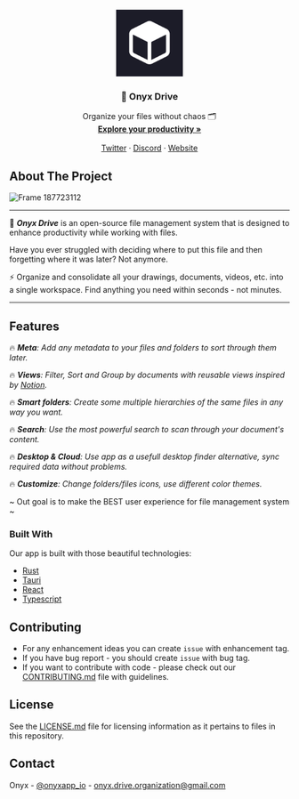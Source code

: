 <!-- PROJECT LOGO -->
<br />
<div align="center">
  <a href="https://github.com/OnyxDrive/OnyxDrive">
    <img src="images/onyx-logo.jpg" alt="Logo" width="120" height="120">
  </a>

  <h3 align="center">🔮 Onyx Drive</h3>

  <p align="center">
    Organize your files without chaos 🗂️
    <br />
    <a href="https://onyxapp.io/"><strong>Explore your productivity » </strong></a>
    <br />
    <br />
    <a href="https://twitter.com/onyxapp_io">Twitter</a>
    ·
    <a href="https://discord.gg/8DQa2qNM">Discord</a>
    ·
    <a href="https://onyxapp.io/">Website</a>
  </p>
</div>

<!-- ABOUT THE PROJECT -->
## About The Project

<img width="1440" alt="Frame 187723112" src="https://github.com/OnyxDrive/OnyxDrive/assets/46647517/076eadba-8cc2-454e-a8d9-19c073832ada">

---

🔮 _**Onyx Drive**_ is an open-source file management system that is designed to enhance productivity while working with files.

Have you ever struggled with deciding where to put this file and then forgetting where it was later? Not anymore.

⚡ Organize and consolidate all your drawings, documents, videos, etc. into a single workspace. Find anything you need within seconds - not minutes. 

---
## Features

🔥 _**Meta**: Add any metadata to your files and folders to sort through them later._

🔥 _**Views**: Filter, Sort and Group by documents with reusable views inspired by [Notion]()._ 

🔥 _**Smart folders**: Create some multiple hierarchies of the same files in any way you want._

🔥 _**Search**: Use the most powerful search to scan through your document's content._ 

🔥 _**Desktop & Cloud**: Use app as a usefull desktop finder alternative, sync required data without problems._ 

🔥 _**Customize**: Change folders/files icons, use different color themes._

~ Out goal is to make the BEST user experience for file management system ~

### Built With

Our app is built with those beautiful technologies:

- [Rust](https://www.rust-lang.org/)
- [Tauri](https://tauri.app/)
- [React](https://react.dev/)
- [Typescript](https://www.typescriptlang.org/)

<!-- CONTRIBUTING -->
## Contributing

- For any enhancement ideas you can create `issue` with enhancement tag.
- If you have bug report - you should create `issue` with bug tag.
- If you want to contribute with code - please check out our [CONTRIBUTING.md](CONTRIBUTING.md) file with guidelines.

<!-- LICENSE -->
## License

See the [LICENSE.md](LICENSE.md) file for licensing information as it pertains to files in this repository.

<!-- CONTACT -->
## Contact

Onyx - [@onyxapp_io](https://twitter.com/onyxapp_io) - onyx.drive.organization@gmail.com
